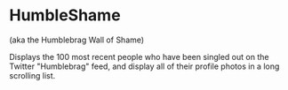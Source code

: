 # HumbleShame
(aka the Humblebrag Wall of Shame)

Displays the 100 most recent people who have been singled out on the Twitter "Humblebrag" feed, and display all of their profile photos in a long scrolling list.
